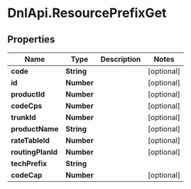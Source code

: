 # DnlApi.ResourcePrefixGet

## Properties
Name | Type | Description | Notes
------------ | ------------- | ------------- | -------------
**code** | **String** |  | [optional] 
**id** | **Number** |  | [optional] 
**productId** | **Number** |  | [optional] 
**codeCps** | **Number** |  | [optional] 
**trunkId** | **Number** |  | [optional] 
**productName** | **String** |  | [optional] 
**rateTableId** | **Number** |  | [optional] 
**routingPlanId** | **Number** |  | [optional] 
**techPrefix** | **String** |  | 
**codeCap** | **Number** |  | [optional] 


